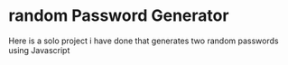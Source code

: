 # random Password Generator
 Here is a solo project i have done that generates two random passwords using Javascript
